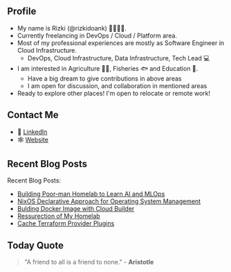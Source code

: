 ## Profile
- My name is Rizki (@rizkidoank) 👨‍👩‍👦‍👦.
- Currently freelancing in DevOps / Cloud / Platform area.
- Most of my professional experiences are mostly as Software Engineer in Cloud Infrastructure.
  - DevOps, Cloud Infrastructure, Data Infrastructure, Tech Lead 💻
- I am interested in Agriculture 👨‍🌾, Fisheries 🐟 and Education 🏫.
  - Have a big dream to give contributions in above areas
  - I am open for discussion, and collaboration in mentioned areas
- Ready to explore other places! I'm open to relocate or remote work!

## Contact Me
- 💼 [LinkedIn](https://www.linkedin.com/in/rizkidoank/)
- 🕸️ [Website](https://www.rizkidoank.com/)

## Recent Blog Posts
<!-- BLOG START -->
Recent Blog Posts:
- [Building Poor-man Homelab to Learn AI and MLOps](https://rizkidoank.com/2025/09/24/building-poor-man-homelab-to-learn-ai-and-mlops/)
- [NixOS Declarative Approach for Operating System Management](https://rizkidoank.com/2024/12/19/nixos-declarative-approach-for-operating-system-management/)
- [Bulding Docker Image with Cloud Builder](https://rizkidoank.com/2024/09/23/bulding-docker-image-with-cloud-builder/)
- [Ressurection of My Homelab](https://rizkidoank.com/2024/09/20/ressurection-of-my-homelab/)
- [Cache Terraform Provider Plugins](https://rizkidoank.com/2024/02/27/cache-terraform-provider-plugins/)
<!-- BLOG END -->

## Today Quote
<!-- QUOTE START -->
> "A friend to all is a friend to none." - **Aristotle**
<!-- QUOTE END -->